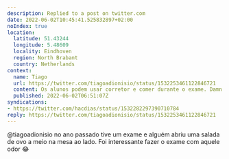```yaml
---
description: Replied to a post on twitter.com
date: 2022-06-02T10:45:41.525832897+02:00
noIndex: true
location:
  latitude: 51.43244
  longitude: 5.48609
  locality: Eindhoven
  region: North Brabant
  country: Netherlands
context:
  name: Tiago
  url: https://twitter.com/tiagoadionisio/status/1532253461122846721
  content: Os alunos podem usar corretor e comer durante o exame. Damn.
  published: 2022-06-02T06:51:07Z
syndications:
- https://twitter.com/hacdias/status/1532282297390710784
reply: https://twitter.com/tiagoadionisio/status/1532253461122846721
---
```


@tiagoadionisio no ano passado tive um exame e alguém abriu uma salada de ovo a meio na mesa ao lado. Foi interessante fazer o exame com aquele odor 😂
